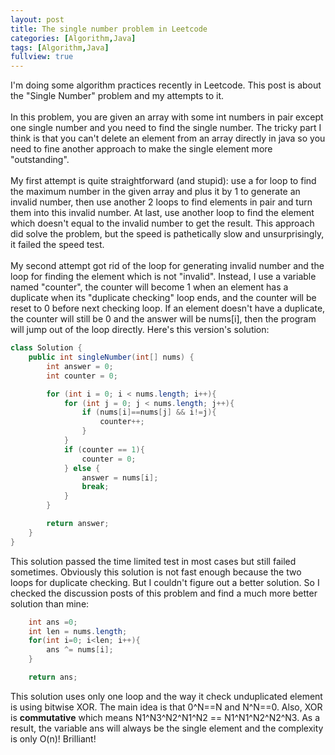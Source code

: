 ```yaml
---
layout: post
title: The single number problem in Leetcode
categories: [Algorithm,Java]
tags: [Algorithm,Java]
fullview: true
---
```


I'm doing some algorithm practices recently in Leetcode. This post is about the "Single Number" problem and my attempts to it.<br><br>
In this problem, you are given an array with some int numbers in pair except one single number and you need to find the single number. The tricky part I think is that you can't delete an element from an array directly in java so you need to fine another approach to make the single element more "outstanding".<br><br>
My first attempt is quite straightforward (and stupid): use a for loop to find the maximum number in the given array and plus it by 1 to generate an invalid number, then use another 2 loops to find elements in pair and turn them into this invalid number. At last, use another loop to find the element which doesn't equal to the invalid number to get the result. This approach did solve the problem, but the speed is pathetically slow and unsurprisingly, it failed the speed test.<br><br>
My second attempt got rid of the loop for generating invalid number and the loop for finding the element which is not "invalid". Instead, I use a variable named "counter", the counter will become 1 when an element has a duplicate when its "duplicate checking" loop ends, and the counter will be reset to 0 before next checking loop. If an element doesn't have a duplicate, the counter will still be 0 and the answer will be nums[i], then the program will jump out of the loop directly. Here's this version's solution:

```java
class Solution {
    public int singleNumber(int[] nums) {
        int answer = 0;
        int counter = 0;

        for (int i = 0; i < nums.length; i++){
            for (int j = 0; j < nums.length; j++){
                if (nums[i]==nums[j] && i!=j){
                    counter++;
                }
            }
            if (counter == 1){
                counter = 0;
            } else {
                answer = nums[i];
                break;
            }
        }

        return answer;
    }
}
```


This solution passed the time limited test in most cases but still failed sometimes. Obviously this solution is not fast enough because the two loops for duplicate checking. But I couldn't figure out a better solution. So I checked the discussion posts of this problem and find a much more better solution than mine:
```java
    int ans =0;
    int len = nums.length;
    for(int i=0; i<len; i++){
        ans ^= nums[i];
    }

    return ans;
```

This solution uses only one loop and the way it check unduplicated element is using bitwise XOR. The main idea is that 0^N==N and N^N==0. Also, XOR is **commutative** which means N1^N3^N2^N1^N2 == N1^N1^N2^N2^N3. As a result, the variable ans will always be the single element and the complexity is only O(n)! Brilliant!
<br><br>
